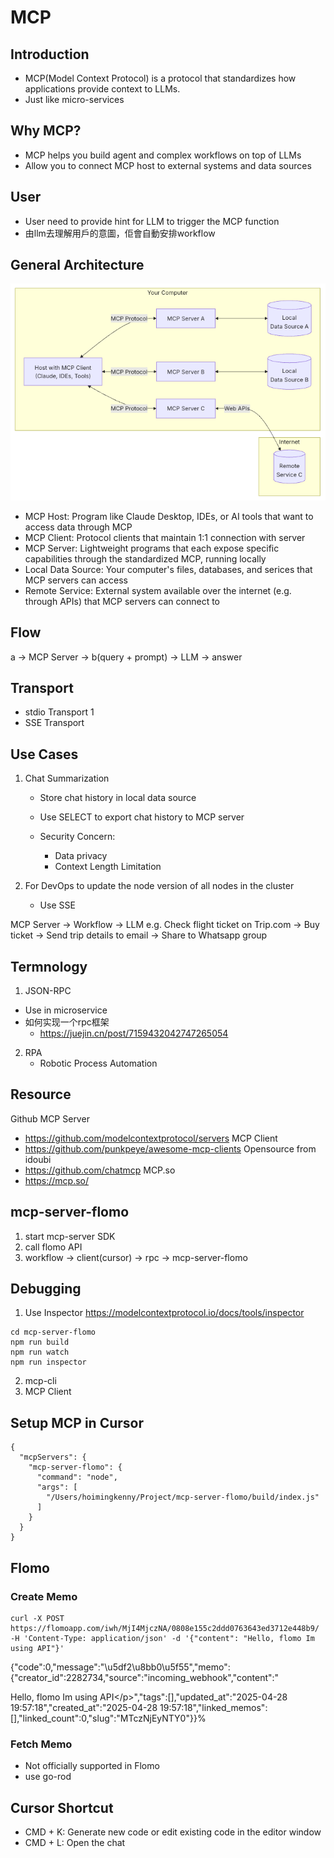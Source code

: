 # MCP

## Introduction
- MCP(Model Context Protocol) is a protocol that standardizes how applications provide context to LLMs.
- Just like micro-services

## Why MCP?
- MCP helps you build agent and complex workflows on top of LLMs
- Allow you to connect MCP host to external systems and data sources

## User
- User need to provide hint for LLM to trigger the MCP function
- 由llm去理解用戶的意圖，佢會自動安排workflow

## General Architecture
![MCP Architecture](./static/mcp.png)
- MCP Host: Program like Claude Desktop, IDEs, or AI tools that want to access data through MCP
- MCP Client: Protocol clients that maintain 1:1 connection with server
- MCP Server: Lightweight programs that each expose specific capabilities through the standardized MCP, running locally
- Local Data Source: Your computer's files, databases, and serices that MCP servers can access
- Remote Service: External system available over the internet (e.g. through APIs) that MCP servers can connect to

## Flow
a -> MCP Server -> b(query + prompt) -> LLM -> answer

## Transport
- stdio Transport
1
- SSE Transport

## Use Cases
1. Chat Summarization
    - Store chat history in local data source
    - Use SELECT to export chat history to MCP server

    - Security Concern:
        - Data privacy
        - Context Length Limitation

2. For DevOps to update the node version of all nodes in the cluster
    - Use SSE

MCP Server -> Workflow -> LLM
e.g. Check flight ticket on Trip.com -> Buy ticket -> Send trip details to email -> Share to Whatsapp group

## Termnology
1. JSON-RPC
- Use in microservice
- 如何实现一个rpc框架
    - https://juejin.cn/post/7159432042747265054
2. RPA
    - Robotic Process Automation

## Resource
Github MCP Server
- https://github.com/modelcontextprotocol/servers
MCP Client
- https://github.com/punkpeye/awesome-mcp-clients
Opensource from idoubi
- https://github.com/chatmcp
MCP.so
- https://mcp.so/

## mcp-server-flomo
1. start mcp-server SDK
2. call flomo API
3. workflow -> client(cursor) -> rpc -> mcp-server-flomo

## Debugging
1. Use Inspector
https://modelcontextprotocol.io/docs/tools/inspector
```
cd mcp-server-flomo
npm run build
npm run watch
npm run inspector
```

2. mcp-cli 
3. MCP Client

## Setup MCP in Cursor
```
{
  "mcpServers": {
    "mcp-server-flomo": {
      "command": "node",
      "args": [
        "/Users/hoimingkenny/Project/mcp-server-flomo/build/index.js"
      ]
    }
  }
}
```

## Flomo
### Create Memo
```
curl -X POST https://flomoapp.com/iwh/MjI4MjczNA/0808e155c2ddd0763643ed3712e448b9/ -H 'Content-Type: application/json' -d '{"content": "Hello, flomo Im using API"}'
```

{"code":0,"message":"\u5df2\u8bb0\u5f55","memo":{"creator_id":2282734,"source":"incoming_webhook","content":"<p>Hello, flomo Im using API<\/p>","tags":[],"updated_at":"2025-04-28 19:57:18","created_at":"2025-04-28 19:57:18","linked_memos":[],"linked_count":0,"slug":"MTczNjEyNTY0"}}%

### Fetch Memo
- Not officially supported in Flomo
- use go-rod

## Cursor Shortcut
- CMD + K: Generate new code or edit existing code in the editor window
- CMD + L: Open the chat




